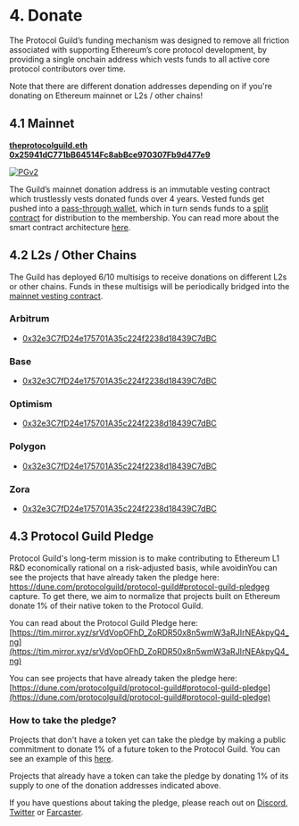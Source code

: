 # 4. Donate

The Protocol Guild’s funding mechanism was designed to remove all friction associated with supporting Ethereum’s core protocol development, by providing a single onchain address which vests funds to all active core protocol contributors over time. 

Note that there are different donation addresses depending on if you're donating on Ethereum mainnet or L2s / other chains!

## 4.1 Mainnet

<b>[theprotocolguild.eth](https://app.splits.org/accounts/0x25941dc771bb64514fc8abbce970307fb9d477e9)<br>
[0x25941dC771bB64514Fc8abBce970307Fb9d477e9](https://app.splits.org/accounts/0x25941dc771bb64514fc8abbce970307fb9d477e9)</b>

[![PGv2](https://github.com/cheeky-gorilla/documentation/assets/76262359/254efcd0-28c6-4ccb-ad3a-bd8aca08139d)](https://app.splits.org/accounts/0x25941dc771bb64514fc8abbce970307fb9d477e9)

The Guild’s mainnet donation address is an immutable vesting contract which trustlessly vests donated funds over 4 years. Vested funds get pushed into a [pass-through wallet](https://app.splits.org/accounts/0x25941dc771bb64514fc8abbce970307fb9d477e9/), which in turn sends funds to a [split contract](https://app.splits.org/accounts/0xd4ad8daba9ee5ef16bb931d1cbe63fb9e102ec10/) for distribution to the membership. You can read more about the smart contract architecture [here](https://protocol-guild.readthedocs.io/en/latest/03-onchain-architecture.html). 

## 4.2 L2s / Other Chains

The Guild has deployed 6/10 multisigs to receive donations on different L2s or other chains. Funds in these multisigs will be periodically bridged into the [mainnet vesting contract](https://protocol-guild.readthedocs.io/en/latest/03-onchain-architecture.html#vesting-contract). 

### Arbitrum
- [0x32e3C7fD24e175701A35c224f2238d18439C7dBC](https://app.safe.global/balances?safe=arb1:0x32e3C7fD24e175701A35c224f2238d18439C7dBC)

### Base
- [0x32e3C7fD24e175701A35c224f2238d18439C7dBC](https://app.safe.global/balances?safe=base:0x32e3C7fD24e175701A35c224f2238d18439C7dBC)

### Optimism
- [0x32e3C7fD24e175701A35c224f2238d18439C7dBC](https://app.safe.global/balances?safe=oeth:0x32e3C7fD24e175701A35c224f2238d18439C7dBC)

### Polygon
- [0x32e3C7fD24e175701A35c224f2238d18439C7dBC](https://app.safe.global/balances?safe=matic:0x32e3C7fD24e175701A35c224f2238d18439C7dBC)

### Zora
- [0x32e3C7fD24e175701A35c224f2238d18439C7dBC](https://safe.optimism.io/balances?safe=zora:0x32e3C7fD24e175701A35c224f2238d18439C7dBC)

## 4.3 Protocol Guild Pledge

Protocol Guild's long-term mission is to make contributing to Ethereum L1 R&D economically rational on a risk-adjusted basis, while avoidinYou can see the projects that have already taken the pledge here: https://dune.com/protocolguild/protocol-guild#protocol-guild-pledgeg capture. To get there, we aim to normalize that projects built on Ethereum donate 1% of their native token to the Protocol Guild. 

You can read about the Protocol Guild Pledge here: 
[https://tim.mirror.xyz/srVdVopOFhD_ZoRDR50x8n5wmW3aRJIrNEAkpyQ4_ng](https://tim.mirror.xyz/srVdVopOFhD_ZoRDR50x8n5wmW3aRJIrNEAkpyQ4_ng)

You can see projects that have already taken the pledge here: 
[https://dune.com/protocolguild/protocol-guild#protocol-guild-pledge](https://dune.com/protocolguild/protocol-guild#protocol-guild-pledge)

### How to take the pledge?

Projects that don't have a token yet can take the pledge by making a public commitment to donate 1% of a future token to the Protocol Guild. You can see an example of this [here](https://x.com/taikoxyz/status/1755609928167981330).

Projects that already have a token can take the pledge by donating 1% of its supply to one of the donation addresses indicated above. 

If you have questions about taking the pledge, please reach out on [Discord](https://discord.com/invite/HaUhXYsMyC), [Twitter](https://x.com/ProtocolGuild) or [Farcaster](https://warpcast.com/protocolguild).
